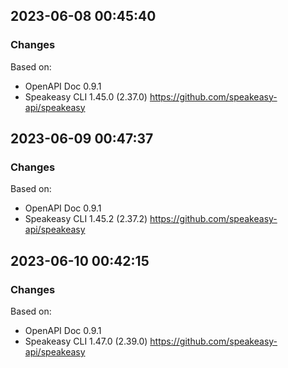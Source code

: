

## 2023-06-08 00:45:40
### Changes
Based on:
- OpenAPI Doc 0.9.1 
- Speakeasy CLI 1.45.0 (2.37.0) https://github.com/speakeasy-api/speakeasy

## 2023-06-09 00:47:37
### Changes
Based on:
- OpenAPI Doc 0.9.1 
- Speakeasy CLI 1.45.2 (2.37.2) https://github.com/speakeasy-api/speakeasy

## 2023-06-10 00:42:15
### Changes
Based on:
- OpenAPI Doc 0.9.1 
- Speakeasy CLI 1.47.0 (2.39.0) https://github.com/speakeasy-api/speakeasy